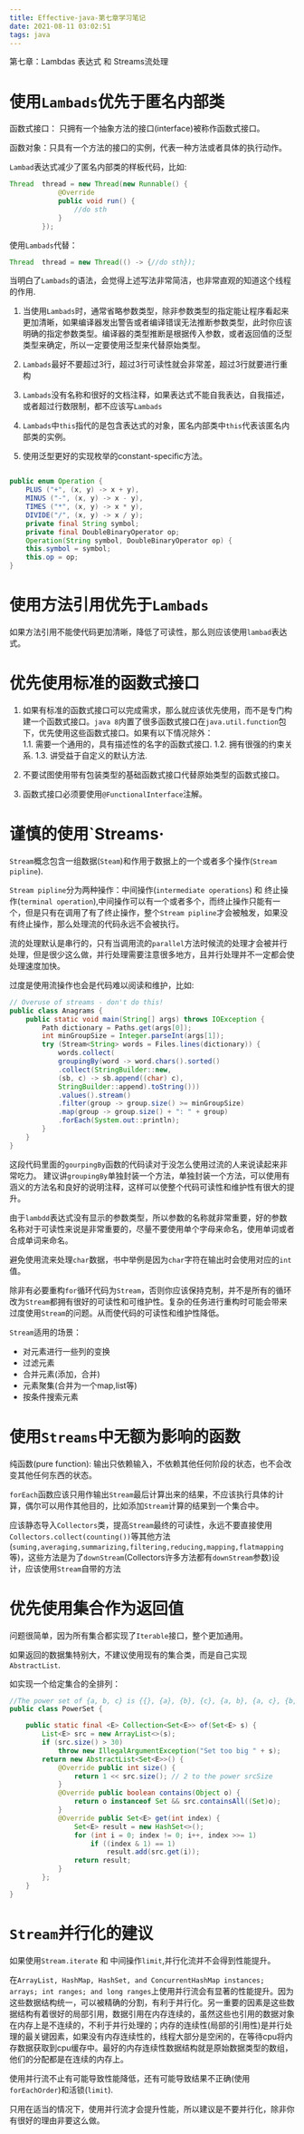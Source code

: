 ```yaml
---
title: Effective-java-第七章学习笔记
date: 2021-08-11 03:02:51
tags: java
---
```


第七章：Lambdas 表达式 和 Streams流处理

<!--more-->


# 使用`Lambads`优先于匿名内部类

函数式接口： 只拥有一个抽象方法的接口(interface)被称作函数式接口。

函数对象：只具有一个方法的接口的实例，代表一种方法或者具体的执行动作。


`Lambad`表达式减少了匿名内部类的样板代码，比如: 
```java
Thread  thread = new Thread(new Runnable() {
            @Override
            public void run() {
                //do sth
            }
        });
```
使用`Lambads`代替：
```java
Thread  thread = new Thread(() -> {//do sth});
```
当明白了`Lambads`的语法，会觉得上述写法非常简洁，也非常直观的知道这个线程的作用.

1. 当使用`Lambads`时，通常省略参数类型，除非参数类型的指定能让程序看起来更加清晰，如果编译器发出警告或者编译错误无法推断参数类型，此时你应该明确的指定参数类型。编译器的类型推断是根据传入参数，或者返回值的泛型类型来确定，所以一定要使用泛型来代替原始类型。

2. `Lambads`最好不要超过3行，超过3行可读性就会非常差，超过3行就要进行重构

3. `Lambads`没有名称和很好的文档注释，如果表达式不能自我表达，自我描述，或者超过行数限制，都不应该写`Lambads`

4. `Lambads`中`this`指代的是包含表达式的对象，匿名内部类中`this`代表该匿名内部类的实例。

6. 使用泛型更好的实现枚举的constant-specific方法。
```java

public enum Operation {
    PLUS ("+", (x, y) -> x + y),
    MINUS ("-", (x, y) -> x - y),
    TIMES ("*", (x, y) -> x * y),
    DIVIDE("/", (x, y) -> x / y);
    private final String symbol;
    private final DoubleBinaryOperator op;
    Operation(String symbol, DoubleBinaryOperator op) {
    this.symbol = symbol;
    this.op = op;
}
```


# 使用方法引用优先于`Lambads`

如果方法引用不能使代码更加清晰，降低了可读性，那么则应该使用`lambad`表达式。


# 优先使用标准的函数式接口


1. 如果有标准的函数式接口可以完成需求，那么就应该优先使用，而不是专门构建一个函数式接口。`java 8`内置了很多函数式接口在`java.util.function`包下，优先使用这些函数式接口。如果有以下情况除外：  
  1.1. 需要一个通用的，具有描述性的名字的函数式接口.
  1.2. 拥有很强的约束关系.
  1.3. 讲受益于自定义的默认方法.


2. 不要试图使用带有包装类型的基础函数式接口代替原始类型的函数式接口。

3. 函数式接口必须要使用`@FunctionalInterface`注解。



# 谨慎的使用`Streams·

`Stream`概念包含一组数据(`Steam`)和作用于数据上的一个或者多个操作(`Stream pipline`).

`Stream pipline`分为两种操作：中间操作(`intermediate operations`) 和 终止操作(`terminal operation`),中间操作可以有一个或者多个，而终止操作只能有一个，但是只有在调用了有了终止操作，整个`Stream pipline`才会被触发，如果没有终止操作，那么处理流的代码永远不会被执行。

流的处理默认是串行的，只有当调用流的`parallel`方法时候流的处理才会被并行处理，但是很少这么做，并行处理需要注意很多地方，且并行处理并不一定都会使处理速度加快。

过度是使用流操作也会是代码难以阅读和维护，比如: 
```java
// Overuse of streams - don't do this!
public class Anagrams {
    public static void main(String[] args) throws IOException {
        Path dictionary = Paths.get(args[0]);
        int minGroupSize = Integer.parseInt(args[1]);
        try (Stream<String> words = Files.lines(dictionary)) {
            words.collect(
            groupingBy(word -> word.chars().sorted()
            .collect(StringBuilder::new,
            (sb, c) -> sb.append((char) c),
            StringBuilder::append).toString()))
            .values().stream()
            .filter(group -> group.size() >= minGroupSize)
            .map(group -> group.size() + ": " + group)
            .forEach(System.out::println);
        }
    }
}
```
这段代码里面的`gourpingBy`函数的代码读对于没怎么使用过流的人来说读起来非常吃力。
建议讲`groupingBy`单独封装一个方法，单独封装一个方法，可以使用有涵义的方法名和良好的说明注释，这样可以使整个代码可读性和维护性有很大的提升。


由于`lambdd`表达式没有显示的参数类型，所以参数的名称就非常重要，好的参数名称对于可读性来说是非常重要的，尽量不要使用单个字母来命名，使用单词或者合成单词来命名。  


避免使用流来处理`char`数据，书中举例是因为`char`字符在输出时会使用对应的`int`值。


除非有必要重构`for`循环代码为`Stream`，否则你应该保持克制，并不是所有的循环改为`Stream`都拥有很好的可读性和可维护性。复杂的任务进行重构时可能会带来过度使用`Stream`的问题。从而使代码的可读性和维护性降低。


`Stream`适用的场景：
- 对元素进行一些列的变换
- 过滤元素
- 合并元素(添加，合并)
- 元素聚集(合并为一个map,list等)
- 按条件搜索元素



# 使用`Streams`中无额为影响的函数

纯函数(pure function): 输出只依赖输入，不依赖其他任何阶段的状态，也不会改变其他任何东西的状态。

`forEach`函数应该只用作输出`Stream`最后计算出来的结果，不应该执行具体的计算，偶尔可以用作其他目的，比如添加`Stream`计算的结果到一个集合中。

应该静态导入`Collectors`类，提高`Stream`最终的可读性，永远不要直接使用`Collectors.collect(counting())`等其他方法(`suming,averaging,summarizing,filtering,reducing,mapping,flatmapping`等)，这些方法是为了`downStream`(Collectors许多方法都有`downStream`参数)设计，应该使用`Stream`自带的方法


# 优先使用集合作为返回值

问题很简单，因为所有集合都实现了`Iterable`接口，整个更加通用。

如果返回的数据集特别大，不建议使用现有的集合类，而是自己实现`AbstractList`.

如实现一个给定集合的全排列： 
```java
//The power set of {a, b, c} is {{}, {a}, {b}, {c}, {a, b}, {a, c}, {b, c}, {a, b, c}}.
public class PowerSet {

    public static final <E> Collection<Set<E>> of(Set<E> s) {
        List<E> src = new ArrayList<>(s);
        if (src.size() > 30)
            throw new IllegalArgumentException("Set too big " + s);
        return new AbstractList<Set<E>>() {
            @Override public int size() {
                return 1 << src.size(); // 2 to the power srcSize
            }
            @Override public boolean contains(Object o) {
                return o instanceof Set && src.containsAll((Set)o);
            }
            @Override public Set<E> get(int index) {
                Set<E> result = new HashSet<>();
                for (int i = 0; index != 0; i++, index >>= 1)
                    if ((index & 1) == 1)
                        result.add(src.get(i));
                return result;
            }
        };
    }
}
```


# `Stream`并行化的建议

如果使用`Stream.iterate` 和 中间操作`limit`,并行化流并不会得到性能提升。

在`ArrayList, HashMap, HashSet, and ConcurrentHashMap instances; arrays; int ranges; and long ranges`上使用并行流会有显著的性能提升。因为这些数据结构统一，可以被精确的分割，有利于并行化。另一重要的因素是这些数据结构有着很好的局部引用，数据引用在内存连续的，虽然这些也引用的数据对象在内存上是不连续的，不利于并行处理的；内存的连续性(局部的引用性)是并行处理的最关键因素，如果没有内存连续性的，线程大部分是空闲的，在等待cpu将内存数据获取到cpu缓存中。最好的内存连续性数据结构就是原始数据类型的数组，他们的分配都是在连续的内存上。

使用并行流不止有可能导致性能降低，还有可能导致结果不正确(使用`forEachOrder`)和活锁(`limit`).

只用在适当的情况下，使用并行流才会提升性能，所以建议是不要并行化，除非你有很好的理由非要这么做。